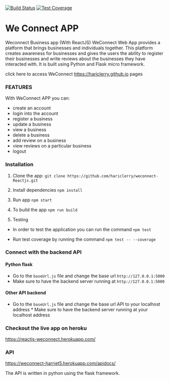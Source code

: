 [![Build Status](https://travis-ci.org/hariclerry/weconnect-Reactjs.svg?branch=master)](https://travis-ci.org/hariclerry/weconnect-Reactjs)
[![Test Coverage](https://api.codeclimate.com/v1/badges/79ef56c6b373e7fdc189/test_coverage)](https://codeclimate.com/github/hariclerry/weconnect-Reactjs/test_coverage)
# We Connect APP

Weconnect Business app (With ReactJS)
WeConnect Web App provides a platform that brings businesses and individuals together. This platform creates awareness for businesses and gives the users the ability to register their businesses and write reviews about the businesses they have interacted with. It is built using Python and Flask micro framework.

click here to access WeConnect https://hariclerry.github.io pages


### FEATURES

With WeConnect APP you can:
* create an account
* login into the account
* register a business
* update a business
* view a business
* delete a business
* add review on a business
* view reviews on a particular business
* logout

### Installation

1. Clone the app: `git clone https://github.com/hariclerry/weconnect-Reactjs.git`

2. Install dependencies
  ```npm install```

3. Run app
 ```npm start```

4. To build the app
 ```npm run build```

5. Testing

* In order to test the application you can run the command
```npm test``` 

* Run test coverage by running the command 
```npm test -- --coverage```

### Connect with the backend API
#### Python flask
  * Go to the `baseUrl.js` file and change the base url `http://127.0.0.1:5000`
  * Make sure to have the backend server running at `http://127.0.0.1:5000`

#### Other API backend
   * Go to the `baseUrl.js` file and change the base url API to your localhost address
    * Make sure to have the backend server running at your localhost address

### Checkout the live app on heroku
https://reactjs-weconnect.herokuapp.com/

### API
https://weconnect-harriet5.herokuapp.com/apidocs/

The API is written in python using the flask framework.